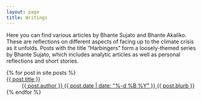 ```yaml
---
layout: page
title: Writings
---
```


<p>Here you can find various articles by Bhante Sujato and Bhante Akaliko. These are reflections on different aspects of facing up to the climate crisis as it unfolds. Posts with the title “Harbingers” form a loosely-themed series by Bhante Sujato, which includes analytic articles as well as personal reflections and short stories.</p>
  
 <dl class="post-list">
    {% for post in site.posts %}
  <a href="{{ post.url }}">
  <dt>{{ post.title }}</dt>
  <dd>
    <span class="post-author">{{ post.author }}</span>
    <span class="post-date">{{ post.date | date: "%-d %B %Y" }}</span>
    <span class="post-blurb">{{ post.blurb }}</span>
  </dd>
    </a>
    {% endfor %}
</dl> 

